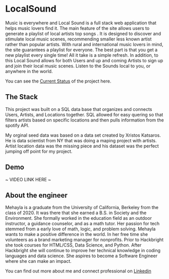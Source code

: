 # LocalSound
Music is everywhere and Local Sound is a full stack web application that helps music lovers find it. The main feature of the site allows users to generate a playlist of local artists top songs . It is designed to discover and stimulate local music scenes, recommending smaller less known artist rather than popular artists. With rural and international music lovers in mind, the site guarantees a playlist for everyone. The best part is that you get a new playlist every single time! All it take is a simple refresh. In addition, to this Local Sound allows for both Users and up and coming Artists to sign up and join their local music scenes. Listen to the Sounds local to you, or anywhere in the world.

You can see the [Current Status](https://github.com/users/Mehayla/projects/1) of the project here.

## The Stack
This project was built on a SQL data base that organizes and connects Users, Artists, and Locations together. SQL allowed for easy quering so that filters artists based on specific locations and then pulls information from the spotify API. 
        
My orginal seed data was based on a data set created by Xristos Katsaros. He is data scientist from NY 
that was doing a maping project with artists. Artist location data was the missing piece and his dataset 
was the perfect jumping off point for my project.
## Demo
~ VIDEO LINK HERE ~

## About the engineer
Mehayla is a graduate from the University of California, Berkeley from the class of 2020. It was there that she earned a B.S. in Society and the Environment. She formally worked in the education field as an outdoor instructor, a guidance counselor, and as a math tutor. Her passion for tech stemmed from a early love of math, logic, and problem solving. Mehayla wants to make a positive difference in the world. In her free time she volunteers as a brand marketing manager for nonprofits. Prior to Hackbright she took courses for HTML/CSS, Data Science, and Python. After Hackbright she will continue to improve her technical knowledge in coding languages and data science. She aspires to become a Software Engineer where she can make an impact.

You can find out more about me and connect professional on [Linkedin](https://www.linkedin.com/in/mehaylacheadle/)